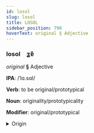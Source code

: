 ```yaml
---
id: losol
slug: losol
title: LOSOL
sidebar_position: 790
hoverText: original § Adjective
---
```


### losol&emsp;<span kind="abugida">ʓɐ͊</span>

*original* **§** Adjective

**IPA**: /ˈlɑ.sɑl/

**Verb**: to be original/prototypical

**Noun**: originality/prototypicality

**Modifier**: original/prototypical

<details>
    <summary>Origin</summary>
    Songhay lasal [lasal]<br/>
    <em>Nilo-Saharan Language Family</em>
</details>